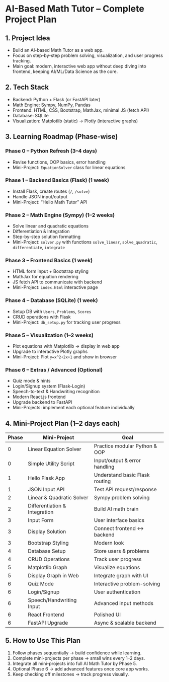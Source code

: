 # AI-Based Math Tutor – Complete Project Plan

## 1. Project Idea

* Build an AI-based Math Tutor as a web app.
* Focus on step-by-step problem solving, visualization, and user progress tracking.
* Main goal: modern, interactive web app without deep diving into frontend, keeping AI/ML/Data Science as the core.

## 2. Tech Stack

* Backend: Python + Flask (or FastAPI later)
* Math Engine: Sympy, NumPy, Pandas
* Frontend: HTML, CSS, Bootstrap, MathJax, minimal JS (fetch API)
* Database: SQLite
* Visualization: Matplotlib (static) -> Plotly (interactive graphs)

## 3. Learning Roadmap (Phase-wise)

### Phase 0 – Python Refresh (3–4 days)

* Revise functions, OOP basics, error handling
* Mini-Project: `EquationSolver` class for linear equations

### Phase 1 – Backend Basics (Flask) (1 week)

* Install Flask, create routes (`/`, `/solve`)
* Handle JSON input/output
* Mini-Project: “Hello Math Tutor” API

### Phase 2 – Math Engine (Sympy) (1–2 weeks)

* Solve linear and quadratic equations
* Differentiation & Integration
* Step-by-step solution formatting
* Mini-Project: `solver.py` with functions `solve_linear`, `solve_quadratic`, `differentiate`, `integrate`

### Phase 3 – Frontend Basics (1 week)

* HTML form input + Bootstrap styling
* MathJax for equation rendering
* JS fetch API to communicate with backend
* Mini-Project: `index.html` interactive page

### Phase 4 – Database (SQLite) (1 week)

* Setup DB with `Users`, `Problems`, `Scores`
* CRUD operations with Flask
* Mini-Project: `db_setup.py` for tracking user progress

### Phase 5 – Visualization (1–2 weeks)

* Plot equations with Matplotlib -> display in web app
* Upgrade to interactive Plotly graphs
* Mini-Project: Plot `y=x^2+2x+1` and show in browser

### Phase 6 – Extras / Advanced (Optional)

* Quiz mode & hints
* Login/Signup system (Flask-Login)
* Speech-to-text & Handwriting recognition
* Modern React.js frontend
* Upgrade backend to FastAPI
* Mini-Projects: implement each optional feature individually

## 4. Mini-Project Plan (1–2 days each)

| Phase | Mini-Project                  | Goal                           |
| ----- | ----------------------------- | ------------------------------ |
| 0     | Linear Equation Solver        | Practice modular Python & OOP  |
| 0     | Simple Utility Script         | Input/output & error handling  |
| 1     | Hello Flask App               | Understand basic Flask routing |
| 1     | JSON Input API                | Test API request/response      |
| 2     | Linear & Quadratic Solver     | Sympy problem solving          |
| 2     | Differentiation & Integration | Build AI math brain            |
| 3     | Input Form                    | User interface basics          |
| 3     | Display Solution              | Connect frontend ↔ backend     |
| 3     | Bootstrap Styling             | Modern look                    |
| 4     | Database Setup                | Store users & problems         |
| 4     | CRUD Operations               | Track user progress            |
| 5     | Matplotlib Graph              | Visualize equations            |
| 5     | Display Graph in Web          | Integrate graph with UI        |
| 6     | Quiz Mode                     | Interactive problem-solving    |
| 6     | Login/Signup                  | User authentication            |
| 6     | Speech/Handwriting Input      | Advanced input methods         |
| 6     | React Frontend                | Polished UI                    |
| 6     | FastAPI Upgrade               | Async & scalable backend       |

## 5. How to Use This Plan

1. Follow phases sequentially -> build confidence while learning.
2. Complete mini-projects per phase -> small wins every 1–2 days.
3. Integrate all mini-projects into full AI Math Tutor by Phase 5.
4. Optional Phase 6 -> add advanced features once core app works.
5. Keep checking off milestones -> track progress visually.
